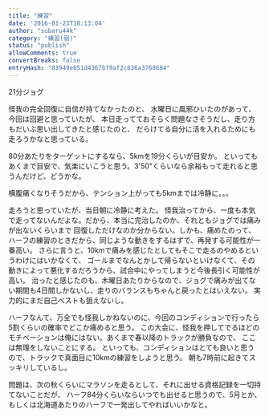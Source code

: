 ```yaml
---
title: "練習"
date: '2016-01-23T18:13:04'
author: "subaru44k"
category: "練習(弱)"
status: "publish"
allowComments: true
convertBreaks: false
entryHash: "83949e851d4367bf9af2c836a3768684"
---
```

21分ジョグ

怪我の完全回復に自信が持てなかったのと、
水曜日に風邪ひいたのがあって、今回は回避と思っていたが、
本日走ってておそらく問題なさそうだし、走り方もだいぶ思い出してきたと感じたのと、
だらけてる自分に活を入れるためにも走ろうかなと思っている。

80分あたりをターゲットにするなら、5kmを19分くらいが目安か。
といってもあくまで目安で、気楽にいこうと思う。3'50"くらいなら余裕もって走れると思うんだけど、どうかな。

横腹痛くなりそうだから、テンション上がっても5kmまでは冷静に。。。


走ろうと思っていたが、当日朝に冷静に考えた。
怪我治ってから、一度も本気で走ってないんだよな。だから、本当に完治したのか、それともジョグでは痛みが出ないくらいまで
回復しただけなのか分からない。しかも、痛めたのって、ハーフの練習のときだから、同じような動きをするはずで、再発する可能性が一番高い。
さらに言うと、10kmで痛みを感じたとしてもそこで走るのやめるというわけにはいかなくて、
ゴールまでなんとかして帰らないといけなくて、その動きによって悪化するだろうから、試合中にやってしまうと今後長引く可能性が高い。
治ったと感じたのも、木曜日あたりからなので、ジョグで痛みが出てない期間も4日間しかないし、走りのバランスもちゃんと戻ったとはいえない。
実力的にまだ自己ベストも狙えないし。

ハーフなんて、万全でも怪我しかねないのに、今回のコンディションで行ったら5割くらいの確率でどこか痛めると思う。
この大会に、怪我を押してでるほどのモチベーションは俺にはない。あくまで春以降のトラックが勝負なので、
ここは無理をしないことにする。
といっても、コンディションはとても良いと思うので、トラックで真面目に10kmの練習をしようと思う。
朝も7時前に起きてスッキリしているし。

問題は、次の秋くらいにマラソンを走るとして、それに出せる資格記録を一切持てないことだが、
ハーフ84分くらいならいつでも出せると思うので、5月とか、もしくは北海道あたりのハーフで一発出してやればいいかなと。
